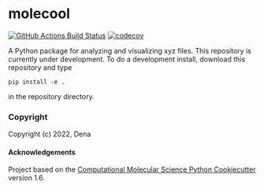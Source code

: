 molecool
==============================
[//]: # (Badges)
[![GitHub Actions Build Status](https://github.com/REPLACE_WITH_OWNER_ACCOUNT/molecool/workflows/CI/badge.svg)](https://github.com/REPLACE_WITH_OWNER_ACCOUNT/molecool/actions?query=workflow%3ACI)
[![codecov](https://codecov.io/gh/REPLACE_WITH_OWNER_ACCOUNT/molecool/branch/master/graph/badge.svg)](https://codecov.io/gh/REPLACE_WITH_OWNER_ACCOUNT/molecool/branch/master)


A Python package for analyzing and visualizing xyz files.
This repository is currently under development. To do a development install, download this repository and type

`pip install -e .`

in the repository directory.

### Copyright

Copyright (c) 2022, Dena


#### Acknowledgements
 
Project based on the 
[Computational Molecular Science Python Cookiecutter](https://github.com/molssi/cookiecutter-cms) version 1.6.
